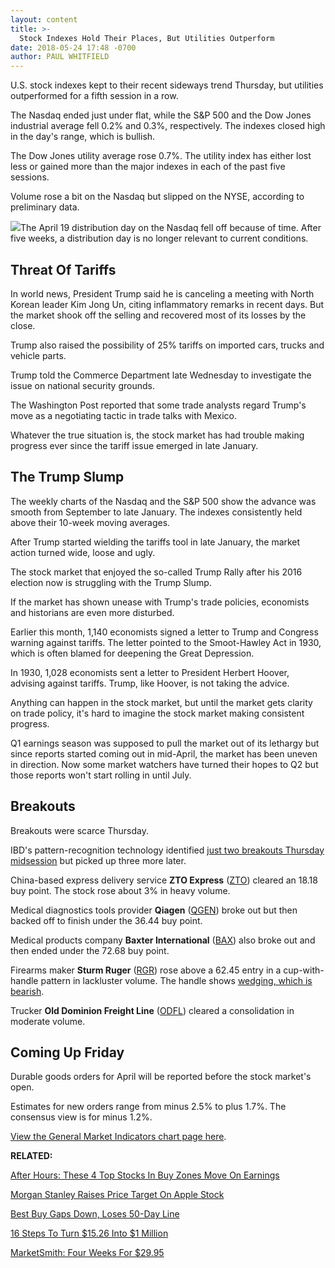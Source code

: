 ```yaml
---
layout: content
title: >-
  Stock Indexes Hold Their Places, But Utilities Outperform
date: 2018-05-24 17:48 -0700
author: PAUL WHITFIELD
---
```






U.S. stock indexes kept to their recent sideways trend Thursday, but utilities outperformed for a fifth session in a row.




The Nasdaq ended just under flat, while the S&P 500 and the Dow Jones industrial average fell 0.2% and 0.3%, respectively. The indexes closed high in the day's range, which is bullish.


The Dow Jones utility average rose 0.7%. The utility index has either lost less or gained more than the major indexes in each of the past five sessions.


Volume rose a bit on the Nasdaq but slipped on the NYSE, according to preliminary data.


![](https://www.investors.com/wp-content/uploads/2018/05/MP_2x7_05241818-268x300.jpg)The April 19 distribution day on the Nasdaq fell off because of time. After five weeks, a distribution day is no longer relevant to current conditions.


Threat Of Tariffs
-----------------


In world news, President Trump said he is canceling a meeting with North Korean leader Kim Jong Un, citing inflammatory remarks in recent days. But the market shook off the selling and recovered most of its losses by the close.


Trump also raised the possibility of 25% tariffs on imported cars, trucks and vehicle parts.


Trump told the Commerce Department late Wednesday to investigate the issue on national security grounds.


The Washington Post reported that some trade analysts regard Trump's move as a negotiating tactic in trade talks with Mexico.


Whatever the true situation is, the stock market has had trouble making progress ever since the tariff issue emerged in late January.


The Trump Slump
---------------


The weekly charts of the Nasdaq and the S&P 500 show the advance was smooth from September to late January. The indexes consistently held above their 10-week moving averages.


After Trump started wielding the tariffs tool in late January, the market action turned wide, loose and ugly.


The stock market that enjoyed the so-called Trump Rally after his 2016 election now is struggling with the Trump Slump.


If the market has shown unease with Trump's trade policies, economists and historians are even more disturbed.


Earlier this month, 1,140 economists signed a letter to Trump and Congress warning against tariffs. The letter pointed to the Smoot-Hawley Act in 1930, which is often blamed for deepening the Great Depression.


In 1930, 1,028 economists sent a letter to President Herbert Hoover, advising against tariffs. Trump, like Hoover, is not taking the advice.


Anything can happen in the stock market, but until the market gets clarity on trade policy, it's hard to imagine the stock market making consistent progress.


Q1 earnings season was supposed to pull the market out of its lethargy but since reports started coming out in mid-April, the market has been uneven in direction. Now some market watchers have turned their hopes to Q2 but those reports won't start rolling in until July.


Breakouts
---------


Breakouts were scarce Thursday.


IBD's pattern-recognition technology identified [just two breakouts Thursday midsession](https://www.investors.com/market-trend/stock-market-today/stocks-tariffs/) but picked up three more later.


China-based express delivery service **ZTO Express** ([ZTO](https://research.investors.com/quote.aspx?symbol=ZTO)) cleared an 18.18 buy point. The stock rose about 3% in heavy volume.


Medical diagnostics tools provider **Qiagen** ([QGEN](https://research.investors.com/quote.aspx?symbol=QGEN)) broke out but then backed off to finish under the 36.44 buy point.


Medical products company **Baxter International** ([BAX](https://research.investors.com/quote.aspx?symbol=BAX)) also broke out and then ended under the 72.68 buy point.


Firearms maker **Sturm Ruger** ([RGR](https://research.investors.com/quote.aspx?symbol=RGR)) rose above a 62.45 entry in a cup-with-handle pattern in lackluster volume. The handle shows [wedging, which is bearish](https://www.investors.com/how-to-invest/investors-corner/flawed-chart-patterns-why-a-wedging-handle-is-bad-news-for-investors/).


Trucker **Old Dominion Freight Line** ([ODFL](https://research.investors.com/quote.aspx?symbol=ODFL)) cleared a consolidation in moderate volume.


Coming Up Friday
----------------


Durable goods orders for April will be reported before the stock market's open.


Estimates for new orders range from minus 2.5% to plus 1.7%. The consensus view is for minus 1.2%.


[View the General Market Indicators chart page here](https://www.investors.com/wp-content/uploads/2018/05/IBD2405152523GMI.pdf).


**RELATED:**


[After Hours: These 4 Top Stocks In Buy Zones Move On Earnings](https://www.investors.com/market-trend/stock-market-today/dow-jones-futures-splunk-veeva-ross-in-buy-zones-earnings-late/)


[Morgan Stanley Raises Price Target On Apple Stock](https://www.investors.com/news/technology/apple-price-target-app-store-growth/)


[Best Buy Gaps Down, Loses 50-Day Line](https://www.investors.com/news/best-buy-stock-plunges-weak-outlook-crushing-earnings/)


[16 Steps To Turn $15.26 Into $1 Million](https://www.investors.com/how-to-invest/investors-corner/never-too-young-to-get-rich-tips-on-how-a-child-can-do-it/)


[MarketSmith: Four Weeks For $29.95](https://shop.investors.com/offer/splashresponsive.aspx?id=mssharpen-fixed&src=A012BF)




